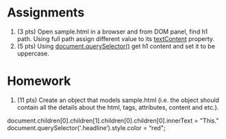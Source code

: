 Assignments
===========
1. (3 pts) Open sample.html in a browser and from DOM panel, find h1 path. Using full path assign different value to its [textContent](https://developer.mozilla.org/en-US/docs/Web/API/Node/textContent) property.
2. (5 pts) Using [document.querySelector()](https://developer.mozilla.org/en-US/docs/Web/API/Document/querySelector) get h1 content and set it to be uppercase. 

Homework
========
1. (11 pts) Create an object that models sample.html (i.e. the object should contain all the details about the html, tags, attributes, content and etc.).

document.children[0].children[1].children[0].children[0].innerText = "This."
document.querySelector('.headline’).style.color = “red";